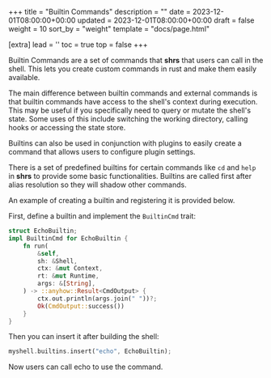 +++
title = "Builtin Commands"
description = ""
date = 2023-12-01T08:00:00+00:00
updated = 2023-12-01T08:00:00+00:00
draft = false
weight = 10
sort_by = "weight"
template = "docs/page.html"

[extra]
lead = ''
toc = true
top = false
+++

Builtin Commands are a set of commands that **shrs** that users can call in the shell. This lets you create custom commands in rust and make them easily available.

The main difference between builtin commands and external commands is that builtin commands
have access to the shell's context during execution. This may be useful if you specifically
need to query or mutate the shell's state. Some uses of this include switching the working
directory, calling hooks or accessing the state store.

Builtins can also be used in conjunction with plugins to easily create a command that allows users to configure plugin settings.

There is a set of predefined builtins for certain commands like `cd` and `help` in **shrs** to provide some basic functionalities.
Builtins are called first after alias resolution so they will shadow other commands.

An example of creating a builtin and registering it is provided below.

First, define a builtin and implement the `BuiltinCmd` trait:

```rust
struct EchoBuiltin;
impl BuiltinCmd for EchoBuiltin {
    fn run(
        &self,
        sh: &Shell,
        ctx: &mut Context,
        rt: &mut Runtime,
        args: &[String],
    ) -> ::anyhow::Result<CmdOutput> {
        ctx.out.println(args.join(" "))?;
        Ok(CmdOutput::success())
    }
}
```

Then you can insert it after building the shell:

```rust
myshell.builtins.insert("echo", EchoBuiltin);
```

Now users can call echo to use the command.
